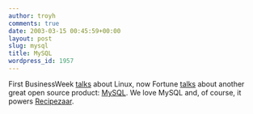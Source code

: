 ```yaml
---
author: troyh
comments: true
date: 2003-03-15 00:45:59+00:00
layout: post
slug: mysql
title: MySQL
wordpress_id: 1957
---
```


First BusinessWeek [talks](http://www.troyandgay.com/archives/2003/02/001237.php) about Linux, now Fortune [talks](http://www.fortune.com/fortune/fastforward/0,15704,431733,00.html) about another great open source product: [MySQL](http://mysql.com). We love MySQL and, of course, it powers [Recipezaar](http://recipezaar.com).
